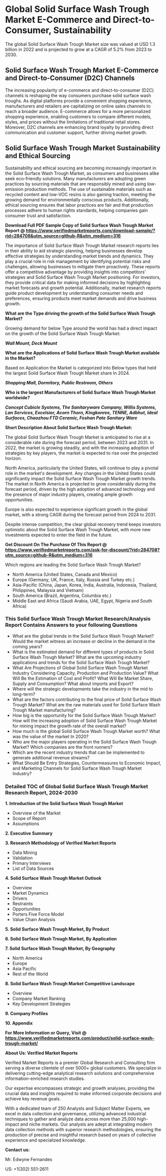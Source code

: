 <h1>Global Solid Surface Wash Trough Market E-Commerce and Direct-to-Consumer, Sustainability</h1><p class=""><p>The global Solid Surface Wash Trough Market size was valued at USD 1.3 billion in 2022 and is projected to grow at a CAGR of 5.2% from 2023 to 2030.</p><h2>Solid Surface Wash Trough Market E-Commerce and Direct-to-Consumer (D2C) Channels</h2><p>The increasing popularity of e-commerce and direct-to-consumer (D2C) channels is reshaping the way consumers purchase solid surface wash troughs. As digital platforms provide a convenient shopping experience, manufacturers and retailers are capitalizing on online sales channels to reach a broader audience. E-commerce allows for a more personalized shopping experience, enabling customers to compare different models, styles, and prices without the limitations of traditional retail stores. Moreover, D2C channels are enhancing brand loyalty by providing direct communication and customer support, further driving market growth.</p><h2>Solid Surface Wash Trough Market Sustainability and Ethical Sourcing</h2><p>Sustainability and ethical sourcing are becoming increasingly important in the Solid Surface Wash Trough Market, as consumers and businesses alike seek eco-friendly solutions. Many manufacturers are adopting green practices by sourcing materials that are responsibly mined and using low-emission production methods. The use of sustainable materials such as recycled content and low-VOC resins is also gaining traction, meeting the growing demand for environmentally conscious products. Additionally, ethical sourcing ensures that labor practices are fair and that production processes adhere to human rights standards, helping companies gain consumer trust and satisfaction.</p></p><p class=""><strong>Download Full PDF Sample Copy of Solid Surface Wash Trough Market Report @ <a href="https://www.verifiedmarketreports.com/download-sample/?rid=284708&utm_source=github-R&utm_medium=316" target="_blank">https://www.verifiedmarketreports.com/download-sample/?rid=284708&utm_source=github-R&utm_medium=316</a></strong></p><p>The importance of&nbsp;Solid Surface Wash Trough Market research reports lies in their ability to aid strategic planning, helping businesses develop effective strategies by understanding market trends and dynamics. They play a crucial role in risk management by identifying potential risks and challenges, allowing businesses to mitigate them proactively. These reports offer a competitive advantage by providing insights into competitors' strategies and Solid Surface Wash Trough Market positioning. For investors, they provide critical data for making informed decisions by highlighting market forecasts and growth potential. Additionally, market research reports guide product development by understanding consumer needs and preferences, ensuring products meet market demands and drive business growth.</p><p><strong>What are the&nbsp;Type driving the growth of the Solid Surface Wash Trough Market?</strong></p><p id="" class="">Growing demand for below Type around the world has had a direct impact on the growth of the Solid Surface Wash Trough Market:</p><p class=""><em><strong>Wall Mount, Deck Mount</strong></em></p><p class=""><strong>What are the&nbsp;Applications&nbsp;of Solid Surface Wash Trough Market available in the Market?</strong></p><p id="" class="">Based on Application the Market is categorized into Below types that held the largest Solid Surface Wash Trough Market share In 2024.</p><p class=""><em><strong>Shopping Mall, Dormitory, Public Restroom, Others</strong></em></p><p class=""><strong>Who is the largest Manufacturers of Solid Surface Wash Trough Market worldwide?</strong></p><p><em><strong>Concept Cubicle Systems, The Sanitaryware Company, Willis Systems, Lan Services, Excelsior, Acorn Thorn, Kingkonree, TENNE, Adbhut, Ideal Surfaces, Chaozhou FTD Ceramic, Foshan Pate Sanitary Ware</strong></em></p><p id="" class=""><strong>Short Description About Solid Surface Wash Trough Market:</strong></p><p>The global Solid Surface Wash Trough Market is anticipated to rise at a considerable rate during the forecast period, between 2023 and 2031. In 2022, the market is growing steadily, and with the increasing adoption of strategies by key players, the market is expected to rise over the projected horizon.</p><p>North America, particularly the United States, will continue to play a pivotal role in the market's development. Any changes in the United States could significantly impact the Solid Surface Wash Trough Market growth trends. The market in North America is projected to grow considerably during the forecast period, driven by the high adoption of advanced technology and the presence of major industry players, creating ample growth opportunities.</p><p>Europe is also expected to experience significant growth in the global market, with a strong CAGR during the forecast period from 2024 to 2031.</p><p>Despite intense competition, the clear global recovery trend keeps investors optimistic about the Solid Surface Wash Trough Market, with more new investments expected to enter the field in the future.</p><p id="" class=""><strong>Get Discount On The Purchase Of This Report @ <a href="https://www.verifiedmarketreports.com/ask-for-discount/?rid=284708?utm_source=github-R&utm_medium=316" target="_blank">https://www.verifiedmarketreports.com/ask-for-discount/?rid=284708?utm_source=github-R&utm_medium=316</a></strong></p><p class="">Which regions are leading the Solid Surface Wash Trough Market?</p><ul><li>North America (United States, Canada and Mexico)</li><li>Europe (Germany, UK, France, Italy, Russia and Turkey etc.)</li><li>Asia-Pacific (China, Japan, Korea, India, Australia, Indonesia, Thailand, Philippines, Malaysia and Vietnam)</li><li>South America (Brazil, Argentina, Columbia etc.)</li><li>Middle East and Africa (Saudi Arabia, UAE, Egypt, Nigeria and South Africa)</li></ul><h3 id="" class="">This Solid Surface Wash Trough Market Research/Analysis Report Contains Answers to your following Questions</h3><ul><li>What are the global trends in the Solid Surface Wash Trough Market? Would the market witness an increase or decline in the demand in the coming years?</li><li>What is the estimated demand for different types of products in Solid Surface Wash Trough Market? What are the upcoming industry applications and trends for the Solid Surface Wash Trough Market?</li><li>What Are Projections of Global Solid Surface Wash Trough Market Industry Considering Capacity, Production and Production Value? What Will Be the Estimation of Cost and Profit? What Will Be Market Share, Supply and Consumption? What about imports and Export?</li><li>Where will the strategic developments take the industry in the mid to long-term?</li><li>What are the factors contributing to the final price of Solid Surface Wash Trough Market? What are the raw materials used for Solid Surface Wash Trough Market manufacturing?</li><li>How big is the opportunity for the Solid Surface Wash Trough Market? How will the increasing adoption of Solid Surface Wash Trough Market for mining impact the growth rate of the overall market?</li><li>How much is the global Solid Surface Wash Trough Market worth? What was the value of the market In 2020?</li><li>Who are the major players operating in the Solid Surface Wash Trough Market? Which companies are the front runners?</li><li>Which are the recent industry trends that can be implemented to generate additional revenue streams?</li><li>What Should Be Entry Strategies, Countermeasures to Economic Impact, and Marketing Channels for Solid Surface Wash Trough Market Industry?</li></ul><h3 id="" class="">Detailed TOC of Global Solid Surface Wash Trough Market Research Report, 2024-2030</h3><p id="" class=""><strong>1. Introduction of the Solid Surface Wash Trough Market</strong></p><ul><li>Overview of the Market</li><li>Scope of Report</li><li>Assumptions</li></ul><p id="" class=""><strong>2. Executive Summary</strong></p><p id="" class=""><strong>3. Research Methodology of Verified Market Reports</strong></p><ul><li>Data Mining</li><li>Validation</li><li>Primary Interviews</li><li>List of Data Sources</li></ul><p id="" class=""><strong>4. Solid Surface Wash Trough Market Outlook</strong></p><ul><li>Overview</li><li>Market Dynamics</li><li>Drivers</li><li>Restraints</li><li>Opportunities</li><li>Porters Five Force Model</li><li>Value Chain Analysis</li></ul><p id="" class=""><strong>5. Solid Surface Wash Trough Market, By Product</strong></p><p id="" class=""><strong>6. Solid Surface Wash Trough Market, By Application</strong></p><p id="" class=""><strong>7. Solid Surface Wash Trough Market, By Geography</strong></p><ul><li>North America</li><li>Europe</li><li>Asia Pacific</li><li>Rest of the World</li></ul><p id="" class=""><strong>8. Solid Surface Wash Trough Market Competitive Landscape</strong></p><ul><li>Overview</li><li>Company Market Ranking</li><li>Key Development Strategies</li></ul><p id="" class=""><strong>9. Company Profiles</strong></p><p id="" class=""><strong>10. Appendix</strong></p><p id="" class=""><strong>For More Information or Query, Visit @ <a href="https://www.verifiedmarketreports.com/product/solid-surface-wash-trough-market/" target="_blank">https://www.verifiedmarketreports.com/product/solid-surface-wash-trough-market/</a></strong></p><p id="" class=""><strong>About Us: Verified Market Reports</strong></p><p id="" class="">Verified Market Reports is a premier Global Research and Consulting firm serving a diverse clientele of over 5000+ global customers. We specialize in delivering cutting-edge analytical research solutions and comprehensive information-enriched research studies.</p><p id="" class="">Our expertise encompasses strategic and growth analyses, providing the crucial data and insights required to make informed corporate decisions and achieve key revenue goals.</p><p id="" class="">With a dedicated team of 250 Analysts and Subject Matter Experts, we excel in data collection and governance, utilizing advanced industrial techniques to gather and analyze data across more than 25,000 high-impact and niche markets. Our analysts are adept at integrating modern data collection methods with superior research methodologies, ensuring the production of precise and insightful research based on years of collective experience and specialized knowledge.</p><p id="" class=""><strong>Contact us:</strong></p><p id="" class="">Mr. Edwyne Fernandes</p><p id="" class="">US: +1(302) 551-2611</p>